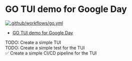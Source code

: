 # GO TUI demo for Google Day

[![.github/workflows/go.yml](https://github.com/deTesters/go-tui/actions/workflows/go.yml/badge.svg)](https://github.com/deTesters/go-tui/actions/workflows/go.yml)

<!--toc:start-->

- [GO TUI demo for Google Day](#go-tui-demo-for-google-day)
<!--toc:end-->

TODO: Create a simple TUI  
TODO: Create a simple test for the TUI  
✅ Create a simple CI/CD pipeline for the TUI
